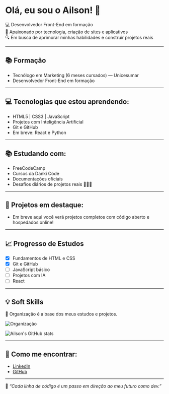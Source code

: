 
# Olá, eu sou o Ailson! 👋

💻 Desenvolvedor Front-End em formação  
🤳 Apaixonado por tecnologia, criação de sites e aplicativos  
🔍 Em busca de aprimorar minhas habilidades e construir projetos reais

---

## 📚 Formação

- Tecnólogo em Marketing (6 meses cursados) — Unicesumar  
- Desenvolvedor Front-End em formação

---

## 💻 Tecnologias que estou aprendendo:
- HTML5 | CSS3 | JavaScript
- Projetos com Inteligência Artificial
- Git e GitHub
- Em breve: React e Python

---

## 📚 Estudando com:
- FreeCodeCamp
- Cursos da Danki Code
- Documentações oficiais
- Desafios diários de projetos reais 👨🏼‍💻
  
---

## 📂 Projetos em destaque:
- Em breve aqui você verá projetos completos com código aberto e hospedados online!

---

## 📈 Progresso de Estudos

- [x] Fundamentos de HTML e CSS
- [x] Git e GitHub
- [ ] JavaScript básico
- [ ] Projetos com IA
- [ ] React

---

## 💡 Soft Skills

📂 Organização é a base dos meus estudos e projetos.  

![Organização](https://img.shields.io/badge/soft%20skill-organiza%C3%A7%C3%A3o-blue)

![Ailson's GitHub stats](https://github-readme-stats.vercel.app/api?username=Ailson-del&show_icons=true&theme=tokyonight)

---

## 📲 Como me encontrar:
- [LinkedIn](https://www.linkedin.com/in/ailson-alves-447296237/) 
- [GitHub](https://github.com/Ailson-del)

---

📝 *“Cada linha de código é um passo em direção ao meu futuro como dev.”*
